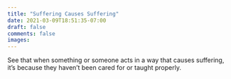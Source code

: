 ```yaml
---
title: "Suffering Causes Suffering"
date: 2021-03-09T18:51:35-07:00
draft: false
comments: false
images:
---
```


See that when something or someone acts in a way that causes suffering, it’s because they haven’t been cared for or taught properly.
